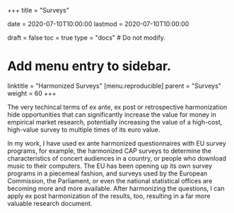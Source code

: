 +++
title = "Surveys"

date = 2020-07-10T10:00:00
lastmod = 2020-07-10T10:00:00

draft = false
toc = true
type = "docs"  # Do not modify.

# Add menu entry to sidebar.
linktitle = "Harmonized Surveys"
[menu.reproducible]
  parent = "Surveys"
  weight = 60
+++

The very techincal terms of ex ante, ex post or retrospective harmonization hide opportunities that can significantly increase the value for money in empirical market research, potentially increasing the value of a high-cost, high-value survey to multiple times of its euro value.

In my work, I have used ex ante harmonized questionnaires with EU survey programs, for example, the harmonized CAP surveys to determine the characteristics of concert audiences in a country, or people who download music to their computers. The EU has been opening up its own survey programs in a piecemeal fashion, and surveys used by the European Commission, the Parliament, or even the national statistical offices are becoming more and more available. After harmonizing the questions, I can apply ex post harmonization of the results, too, resulting in a far more valuable research document.